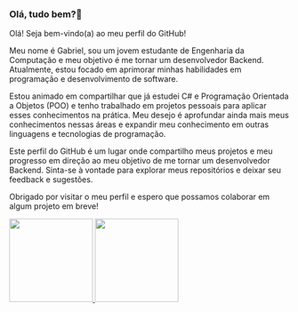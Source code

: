 ### Olá, tudo bem?👋

Olá! Seja bem-vindo(a) ao meu perfil do GitHub!

Meu nome é Gabriel, sou um jovem estudante de Engenharia da Computação e meu objetivo é me tornar um desenvolvedor Backend. Atualmente, estou focado em aprimorar minhas habilidades em programação e desenvolvimento de software.

Estou animado em compartilhar que já estudei C# e Programação Orientada a Objetos (POO) e tenho trabalhado em projetos pessoais para aplicar esses conhecimentos na prática. Meu desejo é aprofundar ainda mais meus conhecimentos nessas áreas e expandir meu conhecimento em outras linguagens e tecnologias de programação.

Este perfil do GitHub é um lugar onde compartilho meus projetos e meu progresso em direção ao meu objetivo de me tornar um desenvolvedor Backend. Sinta-se à vontade para explorar meus repositórios e deixar seu feedback e sugestões.

Obrigado por visitar o meu perfil e espero que possamos colaborar em algum projeto em breve!

<div>
  <a href="https://github.com/Gabelucet">
  <img height="150em" src="https://github-readme-stats.vercel.app/api?username=Gabelucet&show_icons=true&theme=dark&include_all_commits=true&count_private=true"/>
  <img height="150em" src="https://github-readme-stats.vercel.app/api/top-langs/?username=Gabelucet&layout=compact&langs_count=7&theme=dark"/>
</div>
